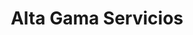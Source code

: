 ---
title: "Alta Gama Servicios"
url: /neuquen/alta-gama-servicios/
shop: reparación de automóviles
---